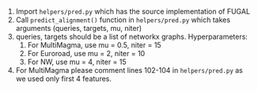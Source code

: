 1. Import ``helpers/pred.py`` which has the source implementation of FUGAL
2. Call ``predict_alignment()`` function in ``helpers/pred.py`` which takes arguments (queries, targets, mu, niter)
3. queries, targets should be a list of networkx graphs. Hyperparameters:
    1. For MultiMagma, use mu = 0.5, niter = 15
    2. For Euroroad, use mu = 2, niter = 10
    3. For NW, use mu = 4, niter = 15
4. For MultiMagma please comment lines 102-104 in ``helpers/pred.py`` as we used only first 4 features.
